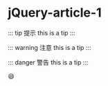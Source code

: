 # jQuery-article-1


::: tip 提示
this is a tip
:::

::: warning 注意
this is a tip
:::

::: danger 警告
this is a tip
:::


:smile: